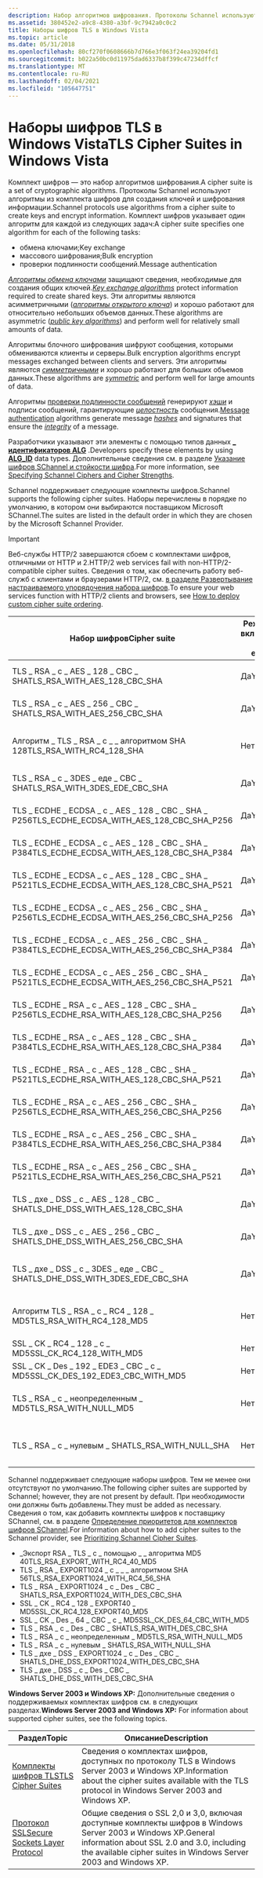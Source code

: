 ```yaml
---
description: Набор алгоритмов шифрования. Протоколы Schannel используют алгоритмы из комплекта шифров для создания ключей и шифрования информации.
ms.assetid: 380452e2-a9c8-4380-a3bf-9c7942a0c0c2
title: Наборы шифров TLS в Windows Vista
ms.topic: article
ms.date: 05/31/2018
ms.openlocfilehash: 80cf270f0608666b7d766e3f063f24ea39204fd1
ms.sourcegitcommit: b022a50bc0d11975dad6337b8f399c47234dffcf
ms.translationtype: MT
ms.contentlocale: ru-RU
ms.lasthandoff: 02/04/2021
ms.locfileid: "105647751"
---
```

# <a name="tls-cipher-suites-in-windows-vista"></a><span data-ttu-id="b217e-104">Наборы шифров TLS в Windows Vista</span><span class="sxs-lookup"><span data-stu-id="b217e-104">TLS Cipher Suites in Windows Vista</span></span>

<span data-ttu-id="b217e-105">Комплект шифров — это набор алгоритмов шифрования.</span><span class="sxs-lookup"><span data-stu-id="b217e-105">A cipher suite is a set of cryptographic algorithms.</span></span> <span data-ttu-id="b217e-106">Протоколы Schannel используют алгоритмы из комплекта шифров для создания ключей и шифрования информации.</span><span class="sxs-lookup"><span data-stu-id="b217e-106">Schannel protocols use algorithms from a cipher suite to create keys and encrypt information.</span></span> <span data-ttu-id="b217e-107">Комплект шифров указывает один алгоритм для каждой из следующих задач:</span><span class="sxs-lookup"><span data-stu-id="b217e-107">A cipher suite specifies one algorithm for each of the following tasks:</span></span>

-   <span data-ttu-id="b217e-108">обмена ключами;</span><span class="sxs-lookup"><span data-stu-id="b217e-108">Key exchange</span></span>
-   <span data-ttu-id="b217e-109">массового шифрования;</span><span class="sxs-lookup"><span data-stu-id="b217e-109">Bulk encryption</span></span>
-   <span data-ttu-id="b217e-110">проверки подлинности сообщений.</span><span class="sxs-lookup"><span data-stu-id="b217e-110">Message authentication</span></span>

<span data-ttu-id="b217e-111">[*Алгоритмы обмена ключами*](../secgloss/k-gly.md) защищают сведения, необходимые для создания общих ключей.</span><span class="sxs-lookup"><span data-stu-id="b217e-111">[*Key exchange algorithms*](../secgloss/k-gly.md) protect information required to create shared keys.</span></span> <span data-ttu-id="b217e-112">Эти алгоритмы являются асимметричными ([*алгоритмы открытого ключа*](../secgloss/p-gly.md)) и хорошо работают для относительно небольших объемов данных.</span><span class="sxs-lookup"><span data-stu-id="b217e-112">These algorithms are asymmetric ([*public key algorithms*](../secgloss/p-gly.md)) and perform well for relatively small amounts of data.</span></span>

<span data-ttu-id="b217e-113">Алгоритмы блочного шифрования шифруют сообщения, которыми обмениваются клиенты и серверы.</span><span class="sxs-lookup"><span data-stu-id="b217e-113">Bulk encryption algorithms encrypt messages exchanged between clients and servers.</span></span> <span data-ttu-id="b217e-114">Эти алгоритмы являются [*симметричными*](../secgloss/s-gly.md) и хорошо работают для больших объемов данных.</span><span class="sxs-lookup"><span data-stu-id="b217e-114">These algorithms are [*symmetric*](../secgloss/s-gly.md) and perform well for large amounts of data.</span></span>

<span data-ttu-id="b217e-115">Алгоритмы [проверки подлинности сообщений](message-authentication-codes-in-schannel.md) генерируют [*хэши*](../secgloss/h-gly.md) и подписи сообщений, гарантирующие [*целостность*](../secgloss/i-gly.md) сообщения.</span><span class="sxs-lookup"><span data-stu-id="b217e-115">[Message authentication](message-authentication-codes-in-schannel.md) algorithms generate message [*hashes*](../secgloss/h-gly.md) and signatures that ensure the [*integrity*](../secgloss/i-gly.md) of a message.</span></span>

<span data-ttu-id="b217e-116">Разработчики указывают эти элементы с помощью типов данных [**\_ идентификаторов ALG**](../seccrypto/alg-id.md) .</span><span class="sxs-lookup"><span data-stu-id="b217e-116">Developers specify these elements by using [**ALG\_ID**](../seccrypto/alg-id.md) data types.</span></span> <span data-ttu-id="b217e-117">Дополнительные сведения см. в разделе [Указание шифров SChannel и стойкости шифра](specifying-schannel-ciphers-and-cipher-strengths.md).</span><span class="sxs-lookup"><span data-stu-id="b217e-117">For more information, see [Specifying Schannel Ciphers and Cipher Strengths](specifying-schannel-ciphers-and-cipher-strengths.md).</span></span>

<span data-ttu-id="b217e-118">Schannel поддерживает следующие комплекты шифров.</span><span class="sxs-lookup"><span data-stu-id="b217e-118">Schannel supports the following cipher suites.</span></span> <span data-ttu-id="b217e-119">Наборы перечислены в порядке по умолчанию, в котором они выбираются поставщиком Microsoft SChannel.</span><span class="sxs-lookup"><span data-stu-id="b217e-119">The suites are listed in the default order in which they are chosen by the Microsoft Schannel Provider.</span></span>

> [!IMPORTANT]
> <span data-ttu-id="b217e-120">Веб-службы HTTP/2 завершаются сбоем с комплектами шифров, отличными от HTTP и 2.</span><span class="sxs-lookup"><span data-stu-id="b217e-120">HTTP/2 web services fail with non-HTTP/2-compatible cipher suites.</span></span> <span data-ttu-id="b217e-121">Сведения о том, как обеспечить работу веб-служб с клиентами и браузерами HTTP/2, см. [в разделе Развертывание настраиваемого упорядочения набора шифров](https://support.microsoft.com/help/4032720/how-to-deploy-custom-cipher-suite-ordering-in-windows-server-2016).</span><span class="sxs-lookup"><span data-stu-id="b217e-121">To ensure your web services function with HTTP/2 clients and browsers, see [How to deploy custom cipher suite ordering](https://support.microsoft.com/help/4032720/how-to-deploy-custom-cipher-suite-ordering-in-windows-server-2016).</span></span>

 



| <span data-ttu-id="b217e-122">Набор шифров</span><span class="sxs-lookup"><span data-stu-id="b217e-122">Cipher suite</span></span>                                                 | <span data-ttu-id="b217e-123">Режим FIPS включен</span><span class="sxs-lookup"><span data-stu-id="b217e-123">FIPS mode enabled</span></span> | <span data-ttu-id="b217e-124">Exchange</span><span class="sxs-lookup"><span data-stu-id="b217e-124">Exchange</span></span>              | <span data-ttu-id="b217e-125">Шифрование</span><span class="sxs-lookup"><span data-stu-id="b217e-125">Encryption</span></span>      | <span data-ttu-id="b217e-126">Хэш</span><span class="sxs-lookup"><span data-stu-id="b217e-126">Hash</span></span>            | <span data-ttu-id="b217e-127">Протоколы</span><span class="sxs-lookup"><span data-stu-id="b217e-127">Protocols</span></span>                   |
|--------------------------------------------------------------|-------------------|-----------------------|-----------------|-----------------|-----------------------------|
| <span data-ttu-id="b217e-128">TLS \_ RSA \_ с \_ AES \_ 128 \_ CBC \_ SHA</span><span class="sxs-lookup"><span data-stu-id="b217e-128">TLS\_RSA\_WITH\_AES\_128\_CBC\_SHA</span></span><br/>                | <span data-ttu-id="b217e-129">Да</span><span class="sxs-lookup"><span data-stu-id="b217e-129">Yes</span></span><br/>    | <span data-ttu-id="b217e-130">RSA</span><span class="sxs-lookup"><span data-stu-id="b217e-130">RSA</span></span><br/>        | <span data-ttu-id="b217e-131">AES</span><span class="sxs-lookup"><span data-stu-id="b217e-131">AES</span></span><br/>  | <span data-ttu-id="b217e-132">SHA1</span><span class="sxs-lookup"><span data-stu-id="b217e-132">SHA1</span></span><br/> | <span data-ttu-id="b217e-133">TLS 1,2, TLS 1,1, TLS 1,0</span><span class="sxs-lookup"><span data-stu-id="b217e-133">TLS 1.2, TLS 1.1, TLS 1.0</span></span><br/>          |
| <span data-ttu-id="b217e-134">TLS \_ RSA \_ с \_ AES \_ 256 \_ CBC \_ SHA</span><span class="sxs-lookup"><span data-stu-id="b217e-134">TLS\_RSA\_WITH\_AES\_256\_CBC\_SHA</span></span><br/>                | <span data-ttu-id="b217e-135">Да</span><span class="sxs-lookup"><span data-stu-id="b217e-135">Yes</span></span><br/>    | <span data-ttu-id="b217e-136">RSA</span><span class="sxs-lookup"><span data-stu-id="b217e-136">RSA</span></span><br/>        | <span data-ttu-id="b217e-137">AES</span><span class="sxs-lookup"><span data-stu-id="b217e-137">AES</span></span><br/>  | <span data-ttu-id="b217e-138">SHA1</span><span class="sxs-lookup"><span data-stu-id="b217e-138">SHA1</span></span><br/> | <span data-ttu-id="b217e-139">TLS 1,2, TLS 1,1, TLS 1,0</span><span class="sxs-lookup"><span data-stu-id="b217e-139">TLS 1.2, TLS 1.1, TLS 1.0</span></span><br/>          |
| <span data-ttu-id="b217e-140">Алгоритм \_ TLS \_ RSA \_ с \_ \_ алгоритмом SHA 128</span><span class="sxs-lookup"><span data-stu-id="b217e-140">TLS\_RSA\_WITH\_RC4\_128\_SHA</span></span><br/>                     | <span data-ttu-id="b217e-141">Нет</span><span class="sxs-lookup"><span data-stu-id="b217e-141">No</span></span><br/>     | <span data-ttu-id="b217e-142">RSA</span><span class="sxs-lookup"><span data-stu-id="b217e-142">RSA</span></span><br/>        | <span data-ttu-id="b217e-143">RC4;</span><span class="sxs-lookup"><span data-stu-id="b217e-143">RC4</span></span><br/>  | <span data-ttu-id="b217e-144">SHA1</span><span class="sxs-lookup"><span data-stu-id="b217e-144">SHA1</span></span><br/> | <span data-ttu-id="b217e-145">TLS 1,2, TLS 1,1, TLS 1,0, SSL 3,0</span><span class="sxs-lookup"><span data-stu-id="b217e-145">TLS 1.2, TLS 1.1, TLS 1.0, SSL 3.0</span></span><br/> |
| <span data-ttu-id="b217e-146">TLS \_ RSA \_ с \_ 3DES \_ еде \_ CBC \_ SHA</span><span class="sxs-lookup"><span data-stu-id="b217e-146">TLS\_RSA\_WITH\_3DES\_EDE\_CBC\_SHA</span></span><br/>               | <span data-ttu-id="b217e-147">Да</span><span class="sxs-lookup"><span data-stu-id="b217e-147">Yes</span></span><br/>    | <span data-ttu-id="b217e-148">RSA</span><span class="sxs-lookup"><span data-stu-id="b217e-148">RSA</span></span><br/>        | <span data-ttu-id="b217e-149">3DES</span><span class="sxs-lookup"><span data-stu-id="b217e-149">3DES</span></span><br/> | <span data-ttu-id="b217e-150">SHA1</span><span class="sxs-lookup"><span data-stu-id="b217e-150">SHA1</span></span><br/> | <span data-ttu-id="b217e-151">TLS 1,2, TLS 1,1, TLS 1,0</span><span class="sxs-lookup"><span data-stu-id="b217e-151">TLS 1.2, TLS 1.1, TLS 1.0</span></span><br/>          |
| <span data-ttu-id="b217e-152">TLS \_ ECDHE \_ ECDSA \_ с \_ AES \_ 128 \_ CBC \_ SHA \_ P256</span><span class="sxs-lookup"><span data-stu-id="b217e-152">TLS\_ECDHE\_ECDSA\_WITH\_AES\_128\_CBC\_SHA\_P256</span></span><br/> | <span data-ttu-id="b217e-153">Да</span><span class="sxs-lookup"><span data-stu-id="b217e-153">Yes</span></span><br/>    | <span data-ttu-id="b217e-154">Алгоритм ECDH \_ P256</span><span class="sxs-lookup"><span data-stu-id="b217e-154">ECDH\_P256</span></span><br/> | <span data-ttu-id="b217e-155">AES</span><span class="sxs-lookup"><span data-stu-id="b217e-155">AES</span></span><br/>  | <span data-ttu-id="b217e-156">SHA1</span><span class="sxs-lookup"><span data-stu-id="b217e-156">SHA1</span></span><br/> | <span data-ttu-id="b217e-157">TLS 1,2, TLS 1,1, TLS 1,0</span><span class="sxs-lookup"><span data-stu-id="b217e-157">TLS 1.2, TLS 1.1, TLS 1.0</span></span><br/>          |
| <span data-ttu-id="b217e-158">TLS \_ ECDHE \_ ECDSA \_ с \_ AES \_ 128 \_ CBC \_ SHA \_ P384</span><span class="sxs-lookup"><span data-stu-id="b217e-158">TLS\_ECDHE\_ECDSA\_WITH\_AES\_128\_CBC\_SHA\_P384</span></span><br/> | <span data-ttu-id="b217e-159">Да</span><span class="sxs-lookup"><span data-stu-id="b217e-159">Yes</span></span><br/>    | <span data-ttu-id="b217e-160">Алгоритм ECDH \_ P384</span><span class="sxs-lookup"><span data-stu-id="b217e-160">ECDH\_P384</span></span><br/> | <span data-ttu-id="b217e-161">AES</span><span class="sxs-lookup"><span data-stu-id="b217e-161">AES</span></span><br/>  | <span data-ttu-id="b217e-162">SHA1</span><span class="sxs-lookup"><span data-stu-id="b217e-162">SHA1</span></span><br/> | <span data-ttu-id="b217e-163">TLS 1,2, TLS 1,1, TLS 1,0</span><span class="sxs-lookup"><span data-stu-id="b217e-163">TLS 1.2, TLS 1.1, TLS 1.0</span></span><br/>          |
| <span data-ttu-id="b217e-164">TLS \_ ECDHE \_ ECDSA \_ с \_ AES \_ 128 \_ CBC \_ SHA \_ P521</span><span class="sxs-lookup"><span data-stu-id="b217e-164">TLS\_ECDHE\_ECDSA\_WITH\_AES\_128\_CBC\_SHA\_P521</span></span><br/> | <span data-ttu-id="b217e-165">Да</span><span class="sxs-lookup"><span data-stu-id="b217e-165">Yes</span></span><br/>    | <span data-ttu-id="b217e-166">Алгоритм ECDH \_ P521</span><span class="sxs-lookup"><span data-stu-id="b217e-166">ECDH\_P521</span></span><br/> | <span data-ttu-id="b217e-167">AES</span><span class="sxs-lookup"><span data-stu-id="b217e-167">AES</span></span><br/>  | <span data-ttu-id="b217e-168">SHA1</span><span class="sxs-lookup"><span data-stu-id="b217e-168">SHA1</span></span><br/> | <span data-ttu-id="b217e-169">TLS 1,2, TLS 1,1, TLS 1,0</span><span class="sxs-lookup"><span data-stu-id="b217e-169">TLS 1.2, TLS 1.1, TLS 1.0</span></span><br/>          |
| <span data-ttu-id="b217e-170">TLS \_ ECDHE \_ ECDSA \_ с \_ AES \_ 256 \_ CBC \_ SHA \_ P256</span><span class="sxs-lookup"><span data-stu-id="b217e-170">TLS\_ECDHE\_ECDSA\_WITH\_AES\_256\_CBC\_SHA\_P256</span></span><br/> | <span data-ttu-id="b217e-171">Да</span><span class="sxs-lookup"><span data-stu-id="b217e-171">Yes</span></span><br/>    | <span data-ttu-id="b217e-172">Алгоритм ECDH \_ P256</span><span class="sxs-lookup"><span data-stu-id="b217e-172">ECDH\_P256</span></span><br/> | <span data-ttu-id="b217e-173">AES</span><span class="sxs-lookup"><span data-stu-id="b217e-173">AES</span></span><br/>  | <span data-ttu-id="b217e-174">SHA1</span><span class="sxs-lookup"><span data-stu-id="b217e-174">SHA1</span></span><br/> | <span data-ttu-id="b217e-175">TLS 1,2, TLS 1,1, TLS 1,0</span><span class="sxs-lookup"><span data-stu-id="b217e-175">TLS 1.2, TLS 1.1, TLS 1.0</span></span><br/>          |
| <span data-ttu-id="b217e-176">TLS \_ ECDHE \_ ECDSA \_ с \_ AES \_ 256 \_ CBC \_ SHA \_ P384</span><span class="sxs-lookup"><span data-stu-id="b217e-176">TLS\_ECDHE\_ECDSA\_WITH\_AES\_256\_CBC\_SHA\_P384</span></span><br/> | <span data-ttu-id="b217e-177">Да</span><span class="sxs-lookup"><span data-stu-id="b217e-177">Yes</span></span><br/>    | <span data-ttu-id="b217e-178">Алгоритм ECDH \_ P384</span><span class="sxs-lookup"><span data-stu-id="b217e-178">ECDH\_P384</span></span><br/> | <span data-ttu-id="b217e-179">AES</span><span class="sxs-lookup"><span data-stu-id="b217e-179">AES</span></span><br/>  | <span data-ttu-id="b217e-180">SHA1</span><span class="sxs-lookup"><span data-stu-id="b217e-180">SHA1</span></span><br/> | <span data-ttu-id="b217e-181">TLS 1,2, TLS 1,1, TLS 1,0</span><span class="sxs-lookup"><span data-stu-id="b217e-181">TLS 1.2, TLS 1.1, TLS 1.0</span></span><br/>          |
| <span data-ttu-id="b217e-182">TLS \_ ECDHE \_ ECDSA \_ с \_ AES \_ 256 \_ CBC \_ SHA \_ P521</span><span class="sxs-lookup"><span data-stu-id="b217e-182">TLS\_ECDHE\_ECDSA\_WITH\_AES\_256\_CBC\_SHA\_P521</span></span><br/> | <span data-ttu-id="b217e-183">Да</span><span class="sxs-lookup"><span data-stu-id="b217e-183">Yes</span></span><br/>    | <span data-ttu-id="b217e-184">Алгоритм ECDH \_ P521</span><span class="sxs-lookup"><span data-stu-id="b217e-184">ECDH\_P521</span></span><br/> | <span data-ttu-id="b217e-185">AES</span><span class="sxs-lookup"><span data-stu-id="b217e-185">AES</span></span><br/>  | <span data-ttu-id="b217e-186">SHA1</span><span class="sxs-lookup"><span data-stu-id="b217e-186">SHA1</span></span><br/> | <span data-ttu-id="b217e-187">TLS 1,2, TLS 1,1, TLS 1,0</span><span class="sxs-lookup"><span data-stu-id="b217e-187">TLS 1.2, TLS 1.1, TLS 1.0</span></span><br/>          |
| <span data-ttu-id="b217e-188">TLS \_ ECDHE \_ RSA \_ с \_ AES \_ 128 \_ CBC \_ SHA \_ P256</span><span class="sxs-lookup"><span data-stu-id="b217e-188">TLS\_ECDHE\_RSA\_WITH\_AES\_128\_CBC\_SHA\_P256</span></span><br/>   | <span data-ttu-id="b217e-189">Да</span><span class="sxs-lookup"><span data-stu-id="b217e-189">Yes</span></span><br/>    | <span data-ttu-id="b217e-190">Алгоритм ECDH \_ P256</span><span class="sxs-lookup"><span data-stu-id="b217e-190">ECDH\_P256</span></span><br/> | <span data-ttu-id="b217e-191">AES</span><span class="sxs-lookup"><span data-stu-id="b217e-191">AES</span></span><br/>  | <span data-ttu-id="b217e-192">SHA1</span><span class="sxs-lookup"><span data-stu-id="b217e-192">SHA1</span></span><br/> | <span data-ttu-id="b217e-193">TLS 1,2, TLS 1,1, TLS 1,0</span><span class="sxs-lookup"><span data-stu-id="b217e-193">TLS 1.2, TLS 1.1, TLS 1.0</span></span><br/>          |
| <span data-ttu-id="b217e-194">TLS \_ ECDHE \_ RSA \_ с \_ AES \_ 128 \_ CBC \_ SHA \_ P384</span><span class="sxs-lookup"><span data-stu-id="b217e-194">TLS\_ECDHE\_RSA\_WITH\_AES\_128\_CBC\_SHA\_P384</span></span><br/>   | <span data-ttu-id="b217e-195">Да</span><span class="sxs-lookup"><span data-stu-id="b217e-195">Yes</span></span><br/>    | <span data-ttu-id="b217e-196">Алгоритм ECDH \_ P384</span><span class="sxs-lookup"><span data-stu-id="b217e-196">ECDH\_P384</span></span><br/> | <span data-ttu-id="b217e-197">AES</span><span class="sxs-lookup"><span data-stu-id="b217e-197">AES</span></span><br/>  | <span data-ttu-id="b217e-198">SHA1</span><span class="sxs-lookup"><span data-stu-id="b217e-198">SHA1</span></span><br/> | <span data-ttu-id="b217e-199">TLS 1,2, TLS 1,1, TLS 1,0</span><span class="sxs-lookup"><span data-stu-id="b217e-199">TLS 1.2, TLS 1.1, TLS 1.0</span></span><br/>          |
| <span data-ttu-id="b217e-200">TLS \_ ECDHE \_ RSA \_ с \_ AES \_ 128 \_ CBC \_ SHA \_ P521</span><span class="sxs-lookup"><span data-stu-id="b217e-200">TLS\_ECDHE\_RSA\_WITH\_AES\_128\_CBC\_SHA\_P521</span></span><br/>   | <span data-ttu-id="b217e-201">Да</span><span class="sxs-lookup"><span data-stu-id="b217e-201">Yes</span></span><br/>    | <span data-ttu-id="b217e-202">Алгоритм ECDH \_ P521</span><span class="sxs-lookup"><span data-stu-id="b217e-202">ECDH\_P521</span></span><br/> | <span data-ttu-id="b217e-203">AES</span><span class="sxs-lookup"><span data-stu-id="b217e-203">AES</span></span><br/>  | <span data-ttu-id="b217e-204">SHA1</span><span class="sxs-lookup"><span data-stu-id="b217e-204">SHA1</span></span><br/> | <span data-ttu-id="b217e-205">TLS 1,2, TLS 1,1, TLS 1,0</span><span class="sxs-lookup"><span data-stu-id="b217e-205">TLS 1.2, TLS 1.1, TLS 1.0</span></span><br/>          |
| <span data-ttu-id="b217e-206">TLS \_ ECDHE \_ RSA \_ с \_ AES \_ 256 \_ CBC \_ SHA \_ P256</span><span class="sxs-lookup"><span data-stu-id="b217e-206">TLS\_ECDHE\_RSA\_WITH\_AES\_256\_CBC\_SHA\_P256</span></span><br/>   | <span data-ttu-id="b217e-207">Да</span><span class="sxs-lookup"><span data-stu-id="b217e-207">Yes</span></span><br/>    | <span data-ttu-id="b217e-208">Алгоритм ECDH \_ P256</span><span class="sxs-lookup"><span data-stu-id="b217e-208">ECDH\_P256</span></span><br/> | <span data-ttu-id="b217e-209">AES</span><span class="sxs-lookup"><span data-stu-id="b217e-209">AES</span></span><br/>  | <span data-ttu-id="b217e-210">SHA1</span><span class="sxs-lookup"><span data-stu-id="b217e-210">SHA1</span></span><br/> | <span data-ttu-id="b217e-211">TLS 1,2, TLS 1,1, TLS 1,0</span><span class="sxs-lookup"><span data-stu-id="b217e-211">TLS 1.2, TLS 1.1, TLS 1.0</span></span><br/>          |
| <span data-ttu-id="b217e-212">TLS \_ ECDHE \_ RSA \_ с \_ AES \_ 256 \_ CBC \_ SHA \_ P384</span><span class="sxs-lookup"><span data-stu-id="b217e-212">TLS\_ECDHE\_RSA\_WITH\_AES\_256\_CBC\_SHA\_P384</span></span><br/>   | <span data-ttu-id="b217e-213">Да</span><span class="sxs-lookup"><span data-stu-id="b217e-213">Yes</span></span><br/>    | <span data-ttu-id="b217e-214">Алгоритм ECDH \_ P384</span><span class="sxs-lookup"><span data-stu-id="b217e-214">ECDH\_P384</span></span><br/> | <span data-ttu-id="b217e-215">AES</span><span class="sxs-lookup"><span data-stu-id="b217e-215">AES</span></span><br/>  | <span data-ttu-id="b217e-216">SHA1</span><span class="sxs-lookup"><span data-stu-id="b217e-216">SHA1</span></span><br/> | <span data-ttu-id="b217e-217">TLS 1,2, TLS 1,1, TLS 1,0</span><span class="sxs-lookup"><span data-stu-id="b217e-217">TLS 1.2, TLS 1.1, TLS 1.0</span></span><br/>          |
| <span data-ttu-id="b217e-218">TLS \_ ECDHE \_ RSA \_ с \_ AES \_ 256 \_ CBC \_ SHA \_ P521</span><span class="sxs-lookup"><span data-stu-id="b217e-218">TLS\_ECDHE\_RSA\_WITH\_AES\_256\_CBC\_SHA\_P521</span></span><br/>   | <span data-ttu-id="b217e-219">Да</span><span class="sxs-lookup"><span data-stu-id="b217e-219">Yes</span></span><br/>    | <span data-ttu-id="b217e-220">Алгоритм ECDH \_ P521</span><span class="sxs-lookup"><span data-stu-id="b217e-220">ECDH\_P521</span></span><br/> | <span data-ttu-id="b217e-221">AES</span><span class="sxs-lookup"><span data-stu-id="b217e-221">AES</span></span><br/>  | <span data-ttu-id="b217e-222">SHA1</span><span class="sxs-lookup"><span data-stu-id="b217e-222">SHA1</span></span><br/> | <span data-ttu-id="b217e-223">TLS 1,2, TLS 1,1, TLS 1,0</span><span class="sxs-lookup"><span data-stu-id="b217e-223">TLS 1.2, TLS 1.1, TLS 1.0</span></span><br/>          |
| <span data-ttu-id="b217e-224">TLS \_ дхе \_ DSS \_ с \_ AES \_ 128 \_ CBC \_ SHA</span><span class="sxs-lookup"><span data-stu-id="b217e-224">TLS\_DHE\_DSS\_WITH\_AES\_128\_CBC\_SHA</span></span><br/>           | <span data-ttu-id="b217e-225">Да</span><span class="sxs-lookup"><span data-stu-id="b217e-225">Yes</span></span><br/>    | <span data-ttu-id="b217e-226">ХЕЛМАНА</span><span class="sxs-lookup"><span data-stu-id="b217e-226">DH</span></span><br/>         | <span data-ttu-id="b217e-227">AES</span><span class="sxs-lookup"><span data-stu-id="b217e-227">AES</span></span><br/>  | <span data-ttu-id="b217e-228">SHA1</span><span class="sxs-lookup"><span data-stu-id="b217e-228">SHA1</span></span><br/> | <span data-ttu-id="b217e-229">TLS 1,2, TLS 1,1, TLS 1,0</span><span class="sxs-lookup"><span data-stu-id="b217e-229">TLS 1.2, TLS 1.1, TLS 1.0</span></span><br/>          |
| <span data-ttu-id="b217e-230">TLS \_ дхе \_ DSS \_ с \_ AES \_ 256 \_ CBC \_ SHA</span><span class="sxs-lookup"><span data-stu-id="b217e-230">TLS\_DHE\_DSS\_WITH\_AES\_256\_CBC\_SHA</span></span><br/>           | <span data-ttu-id="b217e-231">Да</span><span class="sxs-lookup"><span data-stu-id="b217e-231">Yes</span></span><br/>    | <span data-ttu-id="b217e-232">ХЕЛМАНА</span><span class="sxs-lookup"><span data-stu-id="b217e-232">DH</span></span><br/>         | <span data-ttu-id="b217e-233">AES</span><span class="sxs-lookup"><span data-stu-id="b217e-233">AES</span></span><br/>  | <span data-ttu-id="b217e-234">SHA1</span><span class="sxs-lookup"><span data-stu-id="b217e-234">SHA1</span></span><br/> | <span data-ttu-id="b217e-235">TLS 1,2, TLS 1,1, TLS 1,0</span><span class="sxs-lookup"><span data-stu-id="b217e-235">TLS 1.2, TLS 1.1, TLS 1.0</span></span><br/>          |
| <span data-ttu-id="b217e-236">TLS \_ дхе \_ DSS \_ с \_ 3DES \_ еде \_ CBC \_ SHA</span><span class="sxs-lookup"><span data-stu-id="b217e-236">TLS\_DHE\_DSS\_WITH\_3DES\_EDE\_CBC\_SHA</span></span><br/>          | <span data-ttu-id="b217e-237">Да</span><span class="sxs-lookup"><span data-stu-id="b217e-237">Yes</span></span><br/>    | <span data-ttu-id="b217e-238">ХЕЛМАНА</span><span class="sxs-lookup"><span data-stu-id="b217e-238">DH</span></span><br/>         | <span data-ttu-id="b217e-239">3DES</span><span class="sxs-lookup"><span data-stu-id="b217e-239">3DES</span></span><br/> | <span data-ttu-id="b217e-240">SHA1</span><span class="sxs-lookup"><span data-stu-id="b217e-240">SHA1</span></span><br/> | <span data-ttu-id="b217e-241">TLS 1,2, TLS 1,1, TLS 1,0, SSL 3,0</span><span class="sxs-lookup"><span data-stu-id="b217e-241">TLS 1.2, TLS 1.1, TLS 1.0, SSL 3.0</span></span><br/> |
| <span data-ttu-id="b217e-242">Алгоритм TLS \_ RSA \_ с \_ RC4 \_ 128 \_ MD5</span><span class="sxs-lookup"><span data-stu-id="b217e-242">TLS\_RSA\_WITH\_RC4\_128\_MD5</span></span><br/>                     | <span data-ttu-id="b217e-243">Нет</span><span class="sxs-lookup"><span data-stu-id="b217e-243">No</span></span><br/>     | <span data-ttu-id="b217e-244">RSA</span><span class="sxs-lookup"><span data-stu-id="b217e-244">RSA</span></span><br/>        | <span data-ttu-id="b217e-245">RC4;</span><span class="sxs-lookup"><span data-stu-id="b217e-245">RC4</span></span><br/>  | <span data-ttu-id="b217e-246">MD5</span><span class="sxs-lookup"><span data-stu-id="b217e-246">MD5</span></span><br/>  | <span data-ttu-id="b217e-247">TLS 1,2, TLS 1,1, TLS 1,0, SSL 3,0</span><span class="sxs-lookup"><span data-stu-id="b217e-247">TLS 1.2, TLS 1.1, TLS 1.0, SSL 3.0</span></span><br/> |
| <span data-ttu-id="b217e-248">SSL \_ CK \_ RC4 \_ 128 \_ с \_ MD5</span><span class="sxs-lookup"><span data-stu-id="b217e-248">SSL\_CK\_RC4\_128\_WITH\_MD5</span></span><br/>                      | <span data-ttu-id="b217e-249">Нет</span><span class="sxs-lookup"><span data-stu-id="b217e-249">No</span></span><br/>     | <span data-ttu-id="b217e-250">RSA</span><span class="sxs-lookup"><span data-stu-id="b217e-250">RSA</span></span><br/>        | <span data-ttu-id="b217e-251">RC4;</span><span class="sxs-lookup"><span data-stu-id="b217e-251">RC4</span></span><br/>  | <span data-ttu-id="b217e-252">MD5</span><span class="sxs-lookup"><span data-stu-id="b217e-252">MD5</span></span><br/>  | <span data-ttu-id="b217e-253">SSL 2.0</span><span class="sxs-lookup"><span data-stu-id="b217e-253">SSL 2.0</span></span><br/>          |
| <span data-ttu-id="b217e-254">SSL \_ CK \_ Des \_ 192 \_ EDE3 \_ CBC \_ с \_ MD5</span><span class="sxs-lookup"><span data-stu-id="b217e-254">SSL\_CK\_DES\_192\_EDE3\_CBC\_WITH\_MD5</span></span><br/>           | <span data-ttu-id="b217e-255">Нет</span><span class="sxs-lookup"><span data-stu-id="b217e-255">No</span></span><br/>     | <span data-ttu-id="b217e-256">RSA</span><span class="sxs-lookup"><span data-stu-id="b217e-256">RSA</span></span><br/>        | <span data-ttu-id="b217e-257">3DES</span><span class="sxs-lookup"><span data-stu-id="b217e-257">3DES</span></span><br/> | <span data-ttu-id="b217e-258">MD5</span><span class="sxs-lookup"><span data-stu-id="b217e-258">MD5</span></span><br/>  | <span data-ttu-id="b217e-259">SSL 2.0</span><span class="sxs-lookup"><span data-stu-id="b217e-259">SSL 2.0</span></span><br/>          |
| <span data-ttu-id="b217e-260">TLS \_ RSA \_ с \_ неопределенным \_ MD5</span><span class="sxs-lookup"><span data-stu-id="b217e-260">TLS\_RSA\_WITH\_NULL\_MD5</span></span><br/>                         | <span data-ttu-id="b217e-261">Нет</span><span class="sxs-lookup"><span data-stu-id="b217e-261">No</span></span><br/>     | <span data-ttu-id="b217e-262">RSA</span><span class="sxs-lookup"><span data-stu-id="b217e-262">RSA</span></span><br/>        |                 | <span data-ttu-id="b217e-263">MD5</span><span class="sxs-lookup"><span data-stu-id="b217e-263">MD5</span></span><br/>  | <span data-ttu-id="b217e-264">TLS 1,2, TLS 1,1, TLS 1,0, SSL 3,0</span><span class="sxs-lookup"><span data-stu-id="b217e-264">TLS 1.2, TLS 1.1, TLS 1.0, SSL 3.0</span></span><br/> |
| <span data-ttu-id="b217e-265">TLS \_ RSA \_ с \_ нулевым \_ SHA</span><span class="sxs-lookup"><span data-stu-id="b217e-265">TLS\_RSA\_WITH\_NULL\_SHA</span></span><br/>                         | <span data-ttu-id="b217e-266">Нет</span><span class="sxs-lookup"><span data-stu-id="b217e-266">No</span></span><br/>     | <span data-ttu-id="b217e-267">RSA</span><span class="sxs-lookup"><span data-stu-id="b217e-267">RSA</span></span><br/>        |                 | <span data-ttu-id="b217e-268">SHA1</span><span class="sxs-lookup"><span data-stu-id="b217e-268">SHA1</span></span><br/> | <span data-ttu-id="b217e-269">TLS 1,2, TLS 1,1, TLS 1,0, SSL 3,0</span><span class="sxs-lookup"><span data-stu-id="b217e-269">TLS 1.2, TLS 1.1, TLS 1.0, SSL 3.0</span></span><br/> |



 

<span data-ttu-id="b217e-270">Schannel поддерживает следующие наборы шифров. Тем не менее они отсутствуют по умолчанию.</span><span class="sxs-lookup"><span data-stu-id="b217e-270">The following cipher suites are supported by Schannel; however, they are not present by default.</span></span> <span data-ttu-id="b217e-271">При необходимости они должны быть добавлены.</span><span class="sxs-lookup"><span data-stu-id="b217e-271">They must be added as necessary.</span></span> <span data-ttu-id="b217e-272">Сведения о том, как добавить комплекты шифров к поставщику SChannel, см. в разделе [Определение приоритетов для комплектов шифров SChannel](prioritizing-schannel-cipher-suites.md).</span><span class="sxs-lookup"><span data-stu-id="b217e-272">For information about how to add cipher suites to the Schannel provider, see [Prioritizing Schannel Cipher Suites](prioritizing-schannel-cipher-suites.md).</span></span>

-   <span data-ttu-id="b217e-273">\_Экспорт RSA \_ TLS \_ с \_ помощью \_ \_ алгоритма MD5 40</span><span class="sxs-lookup"><span data-stu-id="b217e-273">TLS\_RSA\_EXPORT\_WITH\_RC4\_40\_MD5</span></span>
-   <span data-ttu-id="b217e-274">TLS \_ RSA \_ EXPORT1024 \_ с \_ \_ \_ алгоритмом SHA 56</span><span class="sxs-lookup"><span data-stu-id="b217e-274">TLS\_RSA\_EXPORT1024\_WITH\_RC4\_56\_SHA</span></span>
-   <span data-ttu-id="b217e-275">TLS \_ RSA \_ EXPORT1024 \_ с \_ Des \_ CBC \_ SHA</span><span class="sxs-lookup"><span data-stu-id="b217e-275">TLS\_RSA\_EXPORT1024\_WITH\_DES\_CBC\_SHA</span></span>
-   <span data-ttu-id="b217e-276">SSL \_ CK \_ RC4 \_ 128 \_ EXPORT40 \_ MD5</span><span class="sxs-lookup"><span data-stu-id="b217e-276">SSL\_CK\_RC4\_128\_EXPORT40\_MD5</span></span>
-   <span data-ttu-id="b217e-277">SSL \_ CK \_ Des \_ 64 \_ CBC \_ с \_ MD5</span><span class="sxs-lookup"><span data-stu-id="b217e-277">SSL\_CK\_DES\_64\_CBC\_WITH\_MD5</span></span>
-   <span data-ttu-id="b217e-278">TLS \_ RSA \_ с \_ Des \_ CBC \_ SHA</span><span class="sxs-lookup"><span data-stu-id="b217e-278">TLS\_RSA\_WITH\_DES\_CBC\_SHA</span></span>
-   <span data-ttu-id="b217e-279">TLS \_ RSA \_ с \_ неопределенным \_ MD5</span><span class="sxs-lookup"><span data-stu-id="b217e-279">TLS\_RSA\_WITH\_NULL\_MD5</span></span>
-   <span data-ttu-id="b217e-280">TLS \_ RSA \_ с \_ нулевым \_ SHA</span><span class="sxs-lookup"><span data-stu-id="b217e-280">TLS\_RSA\_WITH\_NULL\_SHA</span></span>
-   <span data-ttu-id="b217e-281">TLS \_ дхе \_ DSS \_ EXPORT1024 \_ с \_ Des \_ CBC \_ SHA</span><span class="sxs-lookup"><span data-stu-id="b217e-281">TLS\_DHE\_DSS\_EXPORT1024\_WITH\_DES\_CBC\_SHA</span></span>
-   <span data-ttu-id="b217e-282">TLS \_ дхе \_ DSS \_ с \_ Des \_ CBC \_ SHA</span><span class="sxs-lookup"><span data-stu-id="b217e-282">TLS\_DHE\_DSS\_WITH\_DES\_CBC\_SHA</span></span>

<span data-ttu-id="b217e-283">**Windows Server 2003 и Windows XP:** Дополнительные сведения о поддерживаемых комплектах шифров см. в следующих разделах.</span><span class="sxs-lookup"><span data-stu-id="b217e-283">**Windows Server 2003 and Windows XP:** For information about supported cipher suites, see the following topics.</span></span>

| <span data-ttu-id="b217e-284">Раздел</span><span class="sxs-lookup"><span data-stu-id="b217e-284">Topic</span></span>                                                                         | <span data-ttu-id="b217e-285">Описание</span><span class="sxs-lookup"><span data-stu-id="b217e-285">Description</span></span>                                                                                                                        |
|-------------------------------------------------------------------------------|------------------------------------------------------------------------------------------------------------------------------------|
| [<span data-ttu-id="b217e-286">Комплекты шифров TLS</span><span class="sxs-lookup"><span data-stu-id="b217e-286">TLS Cipher Suites</span></span>](tls-cipher-suites.md)<br/>                         | <span data-ttu-id="b217e-287">Сведения о комплектах шифров, доступных по протоколу TLS в Windows Server 2003 и Windows XP.</span><span class="sxs-lookup"><span data-stu-id="b217e-287">Information about the cipher suites available with the TLS protocol in Windows Server 2003 and Windows XP.</span></span><br/>              |
| [<span data-ttu-id="b217e-288">Протокол SSL</span><span class="sxs-lookup"><span data-stu-id="b217e-288">Secure Sockets Layer Protocol</span></span>](secure-sockets-layer-protocol.md)<br/> | <span data-ttu-id="b217e-289">Общие сведения о SSL 2,0 и 3,0, включая доступные комплекты шифров в Windows Server 2003 и Windows XP.</span><span class="sxs-lookup"><span data-stu-id="b217e-289">General information about SSL 2.0 and 3.0, including the available cipher suites in Windows Server 2003 and Windows XP.</span></span><br/> |



 

 

 

